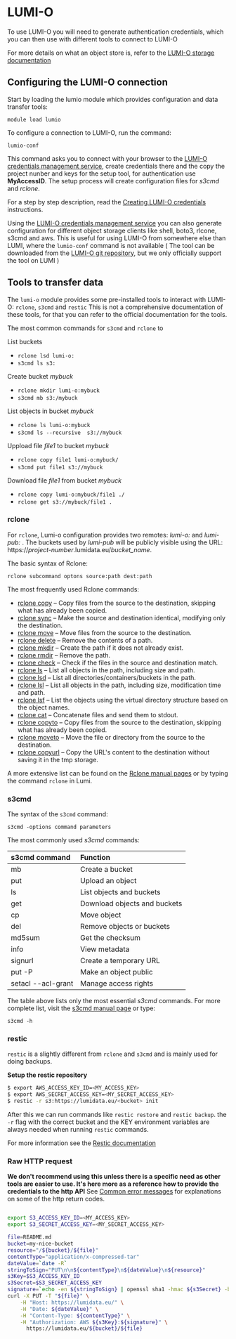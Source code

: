 # LUMI-O

[auth.lumidata.eu]: https://auth.lumidata.eu


To use LUMI-O you will need to generate authentication credentials, which you can then use 
with different tools to connect to LUMI-O

For more details on what an object store is, refer to the [LUMI-O storage documentation](/hardware/storage/lumio)

## Configuring the LUMI-O connection

Start by loading the lumio module which provides configuration and data transfer tools:

```
module load lumio
```

To configure a connection to LUMI-O, run the command:
```text
lumio-conf
```

This command asks you to connect with your browser to the [LUMI-O credentials management service](auth-lumidata-eu.md), create credentials there and the copy the project nunber
and keys for the setup tool, for authentication use **MyAccessID**. The setup process will create configuration files for _s3cmd_ and _rclone_.

For a step by step description, read the [Creating LUMI-O credentials](auth-lumidata-eu.md) instructions.

Using the [LUMI-O credentials management service](auth-lumidata-eu.md) you can also generate configuration for different object storage clients like 
shell, boto3, rlcone, s3cmd and aws. This is useful for using LUMI-O from somewhere else than LUMI, where the `lumio-conf` command is not available ( The tool can be downloaded from the [LUMI-O git repository](https://github.com/Lumi-supercomputer/LUMI-O-tools), but we only officially support the tool on LUMI  ) 

## Tools to transfer data

The `lumi-o` module provides some pre-installed tools to interact with LUMI-O: `rclone`, `s3cmd` and `restic`
This is not a comprehensive documentation of these tools, for that you can refer to the official documentation for the tools. 

The most common commands for `s3cmd` and `rclone` to

List buckets

- `rclone lsd lumi-o:`
- `s3cmd ls s3:`

Create bucket _mybuck_

- `rclone mkdir lumi-o:mybuck`
- `s3cmd mb s3:/mybuck`

List objects in bucket _mybuck_

- `rclone ls lumi-o:mybuck`
- `s3cmd ls --recursive  s3://mybuck`

Uppload file _file1_ to bucket _mybuck_

- `rclone copy file1 lumi-o:mybuck/`
- `s3cmd put file1 s3://mybuck` 

Download file _file1_ from bucket _mybuck_

- `rclone copy lumi-o:mybuck/file1 ./`
- `rclone get s3://mybuck/file1 .`



### rclone

For `rclone`,  Lumi-o configuration provides two  remotes: _lumi-o:_ and _lumi-pub:_ . The buckets used by _lumi-pub_ will be publicly visible using the URL: https://_project-number_.lumidata.eu/_bucket_name_.

The basic syntax of Rclone:
```text
rclone subcommand optons source:path dest:path 
```

The most frequently used Rclone commands:

*    [rclone copy]( https://rclone.org/commands/rclone_copy/) – Copy files from the source to the destination, skipping what has already been copied.
*    [rclone sync](https://rclone.org/commands/rclone_sync/) – Make the source and destination identical, modifying only the destination.
*    [rclone move](https://rclone.org/commands/rclone_move/) – Move files from the source to the destination.
*    [rclone delete](https://rclone.org/commands/rclone_delete/) – Remove the contents of a path.
*    [rclone mkdir](https://rclone.org/commands/rclone_mkdir/) – Create the path if it does not already exist.
*    [rclone rmdir](https://rclone.org/commands/rclone_rmdir/) – Remove the path.
*    [rclone check](https://rclone.org/commands/rclone_check/) – Check if the files in the source and destination match.
*    [rclone ls](https://rclone.org/commands/rclone_ls/) – List all objects in the path, including size and path.
*    [rclone lsd](https://rclone.org/commands/rclone_lsd/) – List all directories/containers/buckets in the path.
*    [rclone lsl](https://rclone.org/commands/rclone_lsl/) – List all objects in the path, including size, modification time and path.
*    [rclone lsf](https://rclone.org/commands/rclone_lsf/) – List the objects using the virtual directory structure based on the object names.
*    [rclone cat](https://rclone.org/commands/rclone_cat) – Concatenate files and send them to stdout.
*    [rclone copyto](https://rclone.org/commands/rclone_copyto/) – Copy files from the source to the destination, skipping what has already been copied.
*    [rclone moveto](https://rclone.org/commands/rclone_moveto/) – Move the file or directory from the source to the destination.
*    [rclone copyurl](https://rclone.org/commands/rclone_copyurl/) – Copy the URL's content to the destination without saving it in the tmp storage.

A more extensive list can be found on the [Rclone manual pages](https://rclone.org/docs/) or by typing the command `rclone` in Lumi.

### s3cmd

The syntax of the `s3cmd` command:
```text
s3cmd -options command parameters
```

The most commonly used _s3cmd_ commands:

| s3cmd command | Function |
| :---- | :---- |
| mb | Create a bucket |
| put | Upload an object |
| ls | List objects and buckets |
| get | Download objects and buckets |
| cp | Move object |
| del | Remove objects or buckets |
| md5sum | Get the checksum |
| info | View metadata |
| signurl | Create a temporary URL |
| put -P | Make an object public |
| setacl --acl-grant | Manage access rights |


The table above lists only the most essential _s3cmd_ commands. For more complete list, visit the [s3cmd manual page](https://s3tools.org/usage) or type:
```text
s3cmd -h
```

### restic

`restic` is a slightly different from `rclone` and `s3cmd` and is mainly used for doing backups. 

**Setup the restic repository**

```bash
$ export AWS_ACCESS_KEY_ID=<MY_ACCESS_KEY>
$ export AWS_SECRET_ACCESS_KEY=<MY_SECRET_ACCESS_KEY>
$ restic -r s3:https://lumidata.eu/<bucket> init
```

After this we can run commands like `restic restore` and `restic backup`. 
the  `-r` flag with the correct bucket and the KEY environment variables are always needed
when running `restic` commands.

For more information see the [Restic documentation](https://restic.readthedocs.io/en/stable/index.html)

### Raw HTTP request 

**We don't recommend using this unless there is a specific need as other tools are easier to use. It's here more as a reference how to provide the credentials to the http API**
See [Common error messages](error-messages.md) for explanations on some of the http return codes. 


```bash

export S3_ACCESS_KEY_ID=<MY_ACCESS_KEY>
export S3_SECRET_ACCESS_KEY=<MY_SECRET_ACCESS_KEY>

file=README.md
bucket=my-nice-bucket
resource="/${bucket}/${file}"
contentType="application/x-compressed-tar"
dateValue=`date -R`
stringToSign="PUT\n\n${contentType}\n${dateValue}\n${resource}"
s3Key=$S3_ACCESS_KEY_ID
s3Secret=$S3_SECRET_ACCESS_KEY
signature=`echo -en ${stringToSign} | openssl sha1 -hmac ${s3Secret} -binary | base64`
curl -X PUT -T "${file}" \
    -H "Host: https://lumidata.eu/" \
    -H "Date: ${dateValue}" \
    -H "Content-Type: ${contentType}" \
    -H "Authorization: AWS ${s3Key}:${signature}" \
      https://lumidata.eu/${bucket}/${file}
```
